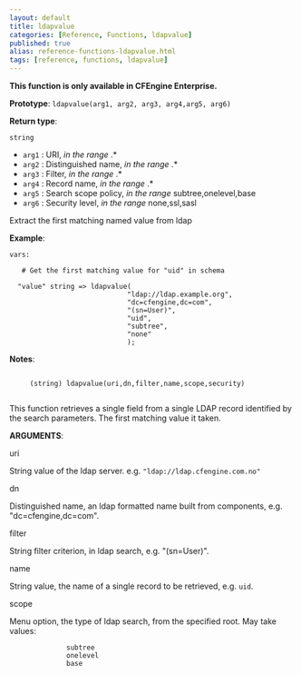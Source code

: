```yaml
---
layout: default
title: ldapvalue
categories: [Reference, Functions, ldapvalue]
published: true
alias: reference-functions-ldapvalue.html
tags: [reference, functions, ldapvalue]
---
```


**This function is only available in CFEngine Enterprise.**

**Prototype**: `ldapvalue(arg1, arg2, arg3, arg4,arg5, arg6)`

**Return type**:

`string`

* `arg1` : URI, *in the range* .\*
* `arg2` : Distinguished name, *in the range* .\*
* `arg3` : Filter, *in the range* .\*
* `arg4` : Record name, *in the range* .\*
* `arg5` : Search scope policy, *in the range* subtree,onelevel,base   
* `arg6` : Security level, *in the range* none,ssl,sasl   

Extract the first matching named value from ldap

**Example**:

```cf3
vars:

   # Get the first matching value for "uid" in schema

  "value" string => ldapvalue(
                             "ldap://ldap.example.org", 
                             "dc=cfengine,dc=com",
                             "(sn=User)",
                             "uid",
                             "subtree",
                             "none"
                             );
```

**Notes**:
```cf3
     
     (string) ldapvalue(uri,dn,filter,name,scope,security)
     
```

This function retrieves a single field from a single LDAP record
identified by the search parameters. The first matching value it taken.

**ARGUMENTS**:

uri

String value of the ldap server. e.g. `"ldap://ldap.cfengine.com.no"`   

dn

Distinguished name, an ldap formatted name built from components, e.g.
"dc=cfengine,dc=com".   

filter

String filter criterion, in ldap search, e.g. "(sn=User)".   

name

String value, the name of a single record to be retrieved, e.g. `uid`.

scope

Menu option, the type of ldap search, from the specified root. May take
values:

```cf3
              subtree
              onelevel
              base
```

